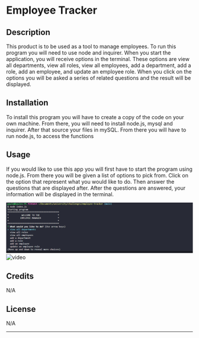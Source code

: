 # Employee Tracker

## Description

This product is to be used as a tool to manage employees. To run this program you will need to use node and inquirer. When you start the application, you will receive options in the terminal. These options are view all departments, view all roles, view all employees, add a department, add a role, add an employee, and update an employee role. When you click on the options you will be asked a series of related questions and the result will be displayed.

## Installation
To install this program you will have to create a copy of the code on your own machine. From there, you will need to install node.js, mysql and inquirer. After that source your files in mySQL. From there you will have to run node.js, to access the functions

## Usage

If you would like to use this app you will first have to start the program using node.js. From there you will be given a list of options to pick from. Click on the option that represent what you would like to do. Then answer the questions that are displayed after. After the questions are answered, your information will be displayed in the terminal. 

![screen shot](./assets/employee.png)
![video](https://drive.google.com/file/d/18jmC5KGhyfvAkHMcycKUqv1UjcRzQxhg/view)

## Credits
N/A

## License
N/A

---

